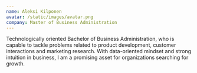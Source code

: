 ```yaml
---
name: Aleksi Kilponen
avatar: /static/images/avatar.png
company: Master of Business Administration
---
```


Technologically oriented Bachelor of Business Administration, who is capable to tackle problems related to product development, customer interactions and marketing research. With data-oriented mindset and strong intuition in business, I am a promising asset for organizations searching for growth.
